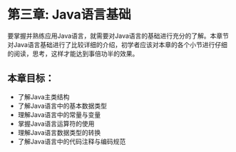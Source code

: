 # 第三章: Java语言基础 #
要掌握并熟练应用Java语言，就需要对Java语言的基础进行充分的了解。本章节对Java语言基础进行了比较详细的介绍，初学者应该对本章的各个小节进行仔细的阅读，思考，这样才能达到事倍功半的效果。

## 本章目标：
- 了解Java主类结构
- 了解Java语言中的基本数据类型
- 理解Java语言中的常量与变量
- 掌握Java语言运算符的使用
- 理解Java语言数据类型的转换
- 了解Java语言中的代码注释与编码规范
